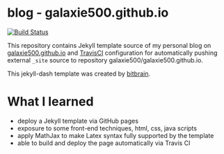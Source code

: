 # blog - galaxie500.github.io

[![Build Status](https://travis-ci.com/galaxie500/blog.svg?branch=master)](https://travis-ci.com/galaxie500/blog)

This repository contains Jekyll template source of my personal blog on [galaxie500.github.io](galaxie500.github.io) and [TravisCI](https://travis-ci.com/galaxie500) configuration for automatically pushing external ``_site`` source to repository galaxie500/galaxie500.github.io.

This jekyll-dash template was created by [bitbrain](https://github.com/bitbrain).

# What I learned
- deploy a Jekyll template via GitHub pages
- exposure to some front-end techniques, html, css, java scripts
- apply MathJax to make Latex syntax fully supported by the template
- able to build and deploy the page automatically via Travis CI 
